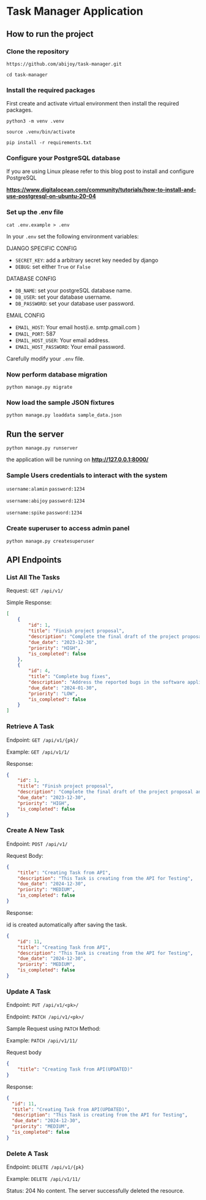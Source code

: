 # Task Manager Application

## How to run the project
### Clone the repository
`https://github.com/abijoy/task-manager.git`

`cd task-manager`

### Install the required packages

First create and activate virtual environment then install the required packages.

`python3 -m venv .venv`

`source .venv/bin/activate`

`pip install -r requirements.txt`

### Configure your PostgreSQL database
If you are using Linux please refer to this blog post to install and configure PostgreSQL

**https://www.digitalocean.com/community/tutorials/how-to-install-and-use-postgresql-on-ubuntu-20-04**



### Set up the .env file
`cat .env.example > .env`

In your `.env` set the following environment variables:

DJANGO SPECIFIC CONFIG
* `SECRET_KEY`: add a arbitrary secret key needed by django
* `DEBUG`: set either `True` or `False`

DATABASE CONFIG
* `DB_NAME`:  set your postgreSQL database name.
* `DB_USER`: set your database username.
* `DB_PASSWORD`: set your database user password.

EMAIL CONFIG
* `EMAIL_HOST`: Your email host(i.e. smtp.gmail.com ) 
* `EMAIL_PORT`: 587
* `EMAIL_HOST_USER`: Your email address.
* `EMAIL_HOST_PASSWORD`: Your email password.

Carefully modify your  `.env` file.

### Now perform database migration
`python manage.py migrate`

### Now load the sample JSON fixtures
`python manage.py loaddata sample_data.json`


## Run the server
`python manage.py runserver`

the application will be running on **http://127.0.0.1:8000/**

### Sample Users credentials to interact with the system

`username:alamin` `password:1234`

`username:abijoy` `password:1234`

`username:spike` `password:1234`

### Create superuser to access admin panel

`python manage.py createsuperuser`

## API Endpoints

### List All The Tasks

Request: `GET /api/v1/`

Simple Response:
```json
[
    {
        "id": 1,
        "title": "Finish project proposal",
        "description": "Complete the final draft of the project proposal and submit it to the client.",
        "due_date": "2023-12-30",
        "priority": "HIGH",
        "is_completed": false
    },
    {
        "id": 4,
        "title": "Complete bug fixes",
        "description": "Address the reported bugs in the software application.",
        "due_date": "2024-01-30",
        "priority": "LOW",
        "is_completed": false
    }
]
```
### Retrieve A Task

Endpoint: `GET /api/v1/{pk}/`

Example: `GET /api/v1/1/`

Response:
```json
{
    "id": 1,
    "title": "Finish project proposal",
    "description": "Complete the final draft of the project proposal and submit it to the client.",
    "due_date": "2023-12-30",
    "priority": "HIGH",
    "is_completed": false
}
```
### Create A New Task

Endpoint: `POST /api/v1/`

Request Body: 
```json
{
    "title": "Creating Task from API",
    "description": "This Task is creating from the API for Testing",
    "due_date": "2024-12-30",
    "priority": "MEDIUM",
    "is_completed": false
}
```
Response:

id is created automatically after saving the task.
```json
{
    "id": 11,
    "title": "Creating Task from API",
    "description": "This Task is creating from the API for Testing",
    "due_date": "2024-12-30",
    "priority": "MEDIUM",
    "is_completed": false
}
```
### Update A Task
  Endpoint: `PUT /api/v1/<pk>/`

  Endpoint: `PATCH /api/v1/<pk>/`

  Sample Request using `PATCH` Method:

  Example: `PATCH /api/v1/11/`

  Request body
  ```json
  {
      "title": "Creating Task from API(UPDATED)"
  }
  ```
  Response: 
  ```json
  {
    "id": 11,
    "title": "Creating Task from API(UPDATED)",
    "description": "This Task is creating from the API for Testing",
    "due_date": "2024-12-30",
    "priority": "MEDIUM",
    "is_completed": false
  }
  ```

  
### Delete A Task
  Endpoint: `DELETE /api/v1/{pk}`
  
  Example: `DELETE /api/v1/11/`
  
  Status: 204 No content. The server successfully deleted the resource.

